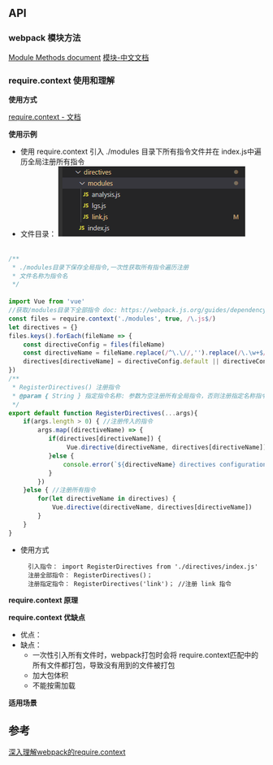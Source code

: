 ## API 

### webpack 模块方法

[Module Methods document](https://webpack.docschina.org/api/module-methods/#import-1)
[模块-中文文档](https://cloud.tencent.com/developer/section/1477327)

###  require.context 使用和理解

**使用方式**

[require.context - 文档](https://webpack.docschina.org/guides/dependency-management/#%E5%B8%A6%E8%A1%A8%E8%BE%BE%E5%BC%8F%E7%9A%84-require-%E8%AF%AD%E5%8F%A5)

**使用示例**

* 使用 require.context 引入 ./modules 目录下所有指令文件并在 index.js中遍历全局注册所有指令
* 文件目录：
     ![](../images/directiveCatalog.png)
```javascript

/**
 * ./modules目录下保存全局指令,一次性获取所有指令遍历注册
 * 文件名称为指令名
 */

import Vue from 'vue'
//获取/modules目录下全部指令 doc: https://webpack.js.org/guides/dependency-management/#requirecontext
const files = require.context('./modules', true, /\.js$/)
let directives = {}
files.keys().forEach(fileName => {
    const directiveConfig = files(fileName)
    const directiveName = fileName.replace(/^\.\//,'').replace(/\.\w+$/,'')
    directives[directiveName] = directiveConfig.default || directiveConfig
})
/**
 * RegisterDirectives() 注册指令
 * @param { String } 指定指令名称: 参数为空注册所有全局指令，否则注册指定名称指令
 */
export default function RegisterDirectives(...args){
    if(args.length > 0) { //注册传入的指令
        args.map((directiveName) => {
           if(directives[directiveName]) {
                Vue.directive(directiveName, directives[directiveName])
           }else {
               console.error(`${directiveName} directives configuration was not found`)
           }
        })
    }else { //注册所有指令
        for(let directiveName in directives) {
            Vue.directive(directiveName, directives[directiveName])
        }
    }
}

```

* 使用方式

        引入指令： import RegisterDirectives from './directives/index.js'
        注册全部指令： RegisterDirectives()；
        注册指定指令： RegisterDirectives('link')； //注册 link 指令
    

**require.context 原理**

**require.context 优缺点**

* 优点：
* 缺点：
  *  一次性引入所有文件时，webpack打包时会将 require.context匹配中的所有文件都打包，导致没有用到的文件被打包
  * 加大包体积
  * 不能按需加载

**适用场景**

## 参考

[深入理解webpack的require.context](https://juejin.im/post/5d37f1a3e51d45108c59a637)